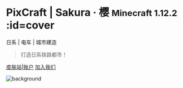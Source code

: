 # PixCraft | Sakura · 樱 <small>Minecraft 1.12.2</small> :id=cover

日系 | 电车 | 城市建造

> 打造日系铁路都市！

[皮肤站|账户](https://mc.pixmeow.com)
[加入我们](#get-started)

![background](assets/images/bg.png)
